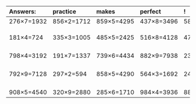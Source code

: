 | Answers: | practice | makes | perfect | ! |
| :--- | :--- | :--- | :--- | :--- |
| 276×7=1932 | 856×2=1712 | 859×5=4295 | 437×8=3496 | 589×9=5301 | 
|   |   |   |   |   | 
|   |   |   |   |   | 
|   |   |   |   |   | 
| 181×4=724 | 335×3=1005 | 485×5=2425 | 516×8=4128 | 473×5=2365 | 
|   |   |   |   |   | 
|   |   |   |   |   | 
|   |   |   |   |   | 
|   |   |   |   |   | 
| 798×4=3192 | 191×7=1337 | 739×6=4434 | 882×9=7938 | 233×3=699 | 
|   |   |   |   |   | 
|   |   |   |   |   | 
|   |   |   |   |   | 
|   |   |   |   |   | 
| 792×9=7128 | 297×2=594 | 858×5=4290 | 564×3=1692 | 246×3=738 | 
|   |   |   |   |   | 
|   |   |   |   |   | 
|   |   |   |   |   | 
|   |   |   |   |   | 
| 908×5=4540 | 320×9=2880 | 285×6=1710 | 984×4=3936 | 882×2=1764 | 
